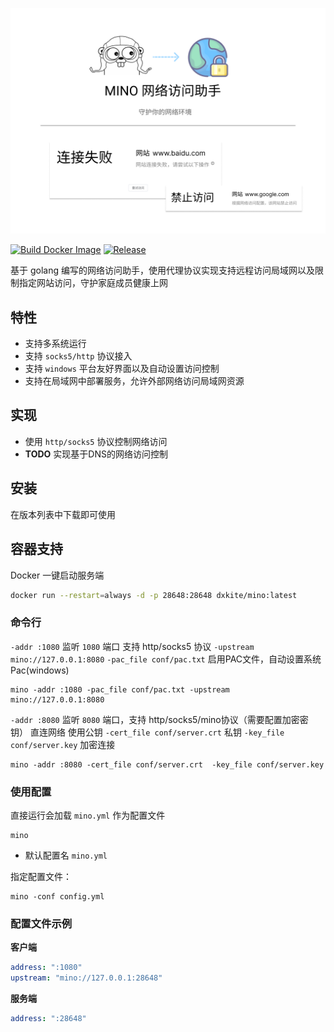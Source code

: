 ![](banner.png)

[![Build Docker Image](https://github.com/dxkite/mino/actions/workflows/docker-image.yml/badge.svg)](https://github.com/dxkite/mino/actions/workflows/docker-image.yml)
[![Release](https://github.com/dxkite/mino/actions/workflows/release.yml/badge.svg)](https://github.com/dxkite/mino/actions/workflows/release.yml)

基于 golang 编写的网络访问助手，使用代理协议实现支持远程访问局域网以及限制指定网站访问，守护家庭成员健康上网

## 特性

- 支持多系统运行
- 支持 `socks5/http` 协议接入
- 支持 `windows` 平台友好界面以及自动设置访问控制
- 支持在局域网中部署服务，允许外部网络访问局域网资源

## 实现

- 使用 `http/socks5` 协议控制网络访问
- **TODO** 实现基于DNS的网络访问控制

## 安装

在版本列表中下载即可使用

## 容器支持

Docker 一键启动服务端

```bash
docker run --restart=always -d -p 28648:28648 dxkite/mino:latest
```

### 命令行

`-addr :1080` 监听 `1080` 端口 支持 http/socks5 协议
`-upstream mino://127.0.0.1:8080`
`-pac_file conf/pac.txt` 启用PAC文件，自动设置系统Pac(windows)
```
mino -addr :1080 -pac_file conf/pac.txt -upstream mino://127.0.0.1:8080
```

`-addr :8080` 监听 `8080` 端口，支持 http/socks5/mino协议（需要配置加密密钥）
直连网络
使用公钥 `-cert_file conf/server.crt` 私钥 `-key_file conf/server.key` 加密连接
```
mino -addr :8080 -cert_file conf/server.crt  -key_file conf/server.key
```

### 使用配置

直接运行会加载  `mino.yml` 作为配置文件

```
mino
```

- 默认配置名 `mino.yml`

指定配置文件：
```
mino -conf config.yml
```

### 配置文件示例

**客户端**

```yaml
address: ":1080"
upstream: "mino://127.0.0.1:28648"
```

**服务端**
```yaml
address: ":28648"
```

